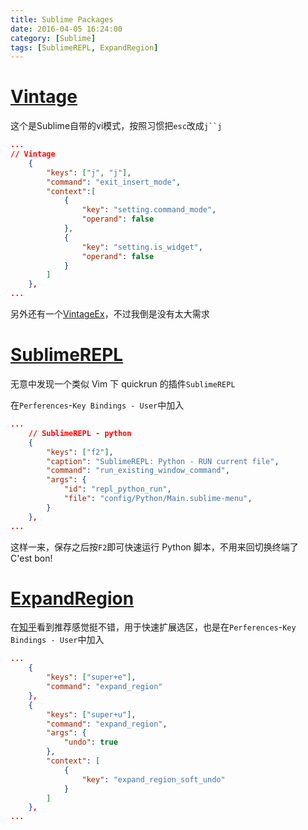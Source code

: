 ```yaml
---
title: Sublime Packages
date: 2016-04-05 16:24:00
category: [Sublime]
tags: [SublimeREPL, ExpandRegion]
---
```


# [Vintage](https://github.com/sublimehq/Vintage)

这个是Sublime自带的vi模式，按照习惯把`esc`改成`j``j`

```json Default (OSX).sublime-keymap
...
// Vintage
    {
        "keys": ["j", "j"],
        "command": "exit_insert_mode",
        "context":[
            {
                "key": "setting.command_mode",
                "operand": false
            },
            {
                "key": "setting.is_widget",
                "operand": false
            }
        ]
    },
...
```
另外还有一个[VintageEx](https://github.com/SublimeText/VintageEx)，不过我倒是没有太大需求


# [SublimeREPL](https://github.com/wuub/SublimeREPL)

无意中发现一个类似 Vim 下 quickrun 的插件`SublimeREPL`

在`Perferences`-`Key Bindings - User`中加入

```json Default (OSX).sublime-keymap
...
    // SublimeREPL - python
    {
        "keys": ["f2"],
        "caption": "SublimeREPL: Python - RUN current file",
        "command": "run_existing_window_command",
        "args": {
            "id": "repl_python_run",
            "file": "config/Python/Main.sublime-menu",
        }
    },
...
```

这样一来，保存之后按`F2`即可快速运行 Python 脚本，不用来回切换终端了   
C'est bon!

# [ExpandRegion](https://github.com/aronwoost/sublime-expand-region)

在[知乎](https://www.zhihu.com/question/24896283)看到推荐感觉挺不错，用于快速扩展选区，也是在`Perferences`-`Key Bindings - User`中加入

```json Default (OSX).sublime-keymap
...
    {
        "keys": ["super+e"],
        "command": "expand_region"
    },
    {
        "keys": ["super+u"],
        "command": "expand_region",
        "args": {
            "undo": true
        },
        "context": [
            {
                "key": "expand_region_soft_undo"
            }
        ]
    },
...
```
